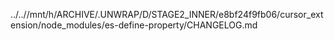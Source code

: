 ../..//mnt/h/ARCHIVE/.UNWRAP/D/STAGE2_INNER/e8bf24f9fb06/cursor_extension/node_modules/es-define-property/CHANGELOG.md